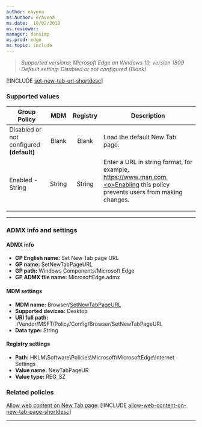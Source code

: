 ```yaml
---
author: eavena
ms.author: eravena
ms.date:  10/02/2018
ms.reviewer: 
manager: dansimp
ms.prod: edge
ms.topic: include
---
```


<!-- ## Set New Tab page URL -->  
>*Supported versions: Microsoft Edge on Windows 10, version 1809*<br>
>*Default setting:  Disabled or not configured (Blank)*

[!INCLUDE [set-new-tab-url-shortdesc](../shortdesc/set-new-tab-url-shortdesc.md)]

### Supported values

|                Group Policy                 |  MDM   | Registry |                                                           Description                                                            |
|---------------------------------------------|:------:|:--------:|----------------------------------------------------------------------------------------------------------------------------------|
| Disabled or not configured<br>**(default)** | Blank  |  Blank   |                                                  Load the default New Tab page.                                                  |
|              Enabled - String               | String |  String  | Enter a URL in string format, for example, https://www.msn.com.<p>Enabling this policy prevents users from making changes.<p><p> |

---

### ADMX info and settings
#### ADMX info
- **GP English name:** Set New Tab page URL
- **GP name:** SetNewTabPageURL
- **GP path:** Windows Components/Microsoft Edge
- **GP ADMX file name:** MicrosoftEdge.admx

#### MDM settings
- **MDM name:** Browser/[SetNewTabPageURL](https://docs.microsoft.com/windows/client-management/mdm/policy-csp-browser#browser-setnewtabpageurl)
- **Supported devices:** Desktop
- **URI full path:** ./Vendor/MSFT/Policy/Config/Browser/SetNewTabPageURL 
- **Data type:** String

#### Registry settings
- **Path:** HKLM\Software\Policies\Microsoft\MicrosoftEdge\Internet Settings 
- **Value name:** NewTabPageUR
- **Value type:** REG_SZ


### Related policies

[Allow web content on New Tab page](../available-policies.md#allow-web-content-on-new-tab-page):  [!INCLUDE [allow-web-content-on-new-tab-page-shortdesc](../shortdesc/allow-web-content-on-new-tab-page-shortdesc.md)]



<hr>
